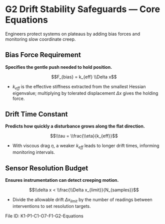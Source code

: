 # G2 Drift Stability Safeguards — Core Equations

Engineers protect systems on plateaus by adding bias forces and monitoring slow coordinate creep.

## Bias Force Requirement
**Specifies the gentle push needed to hold position.**

$$F_{bias} = k_{eff} \\Delta x$$

- $k_{eff}$ is the effective stiffness extracted from the smallest Hessian eigenvalue; multiplying by tolerated displacement $\Delta x$ gives the holding force.
## Drift Time Constant
**Predicts how quickly a disturbance grows along the flat direction.**

$$\\tau = \\frac{\\eta}{k_{eff}}$$

- With viscous drag $\eta$, a weaker $k_{eff}$ leads to longer drift times, informing monitoring intervals.
## Sensor Resolution Budget
**Ensures instrumentation can detect creeping motion.**

$$\\delta x < \\frac{\\Delta x_{limit}}{N_{samples}}$$

- Divide the allowable drift $\Delta x_{limit}$ by the number of readings between interventions to set resolution targets.

File ID: K1-P1-C1-O7-F1-G2-Equations
